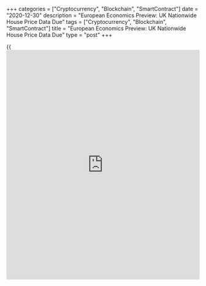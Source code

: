 +++
categories = ["Cryptocurrency", "Blockchain", "SmartContract"]
date = "2020-12-30"
description = "European Economics Preview: UK Nationwide House Price Data Due"
tags = ["Cryptocurrency", "Blockchain", "SmartContract"]
title = "European Economics Preview: UK Nationwide House Price Data Due"
type = "post"
+++

{{<iframe id="large-banner" src="https://www.bounty.group/#slide=18.0" width="100%" height="600" scrolling="no" style="border: 0px solid rgb(216, 221, 230); border-radius: 3px;">}}

House prices from the UK and flash consumer prices from Spain are due on
Wednesday, headlining a light day for the European economic [news](https://www.letsplayfx.com/blog/forex-news-website/).

At 1.00 am ET, IHS Markit releases Russia's manufacturing Purchasing
Managers' survey data for December.

At 2.00 am ET, UK Nationwide house price data is due. House price
inflation is seen rising to 6.7 percent in December from 6.5 percent in
November.

At 3.00 am ET, Spain's INE publishes preliminary consumer and producer
prices for December. Economists forecast the harmonized index of
consumer prices to drop 0.7 percent annually following a 0.8 percent
decrease in November.

In the meantime, Switzerland's KOF leading index is due. The index
reading is seen at 100.5 in December versus 103.5 a month ago.

For comments and feedback [contact](https://www.playgroundfx.com/contact/): editorial@rtt[news](https://www.letsplayfx.com/blog/forex-news-website/).com

[Economic News][1]

 **What parts of the world are seeing the best (and worst) economic
performances lately? Click[here][2] to check out our [Econ Scorecard][2]
and find out! See up-to-the-moment [ranking](https://www.playgroundfx.com/blog/crypto-exchange-ranking/)s for the best and worst
performers in [GDP][3], [unemployment rate][4], [inflation][5] and much
more.**

   1. www.rtt[news](https://www.letsplayfx.com/blog/forex-news-website/).com/Content/EconomicNews.aspx
   2. www.rtt[news](https://www.letsplayfx.com/blog/forex-news-website/).com/economic-scorecard/world-rank/retail-sales/highest-performance.aspx
   3. www.rtt[news](https://www.letsplayfx.com/blog/forex-news-website/).com/economic-scorecard/world-rank/GDP/highest-performance.aspx
   4. www.rtt[news](https://www.letsplayfx.com/blog/forex-news-website/).com/economic-scorecard/world-rank/unemployment-rate/lowest-performance.aspx
   5. www.rtt[news](https://www.letsplayfx.com/blog/forex-news-website/).com/economic-scorecard/world-rank/CPI/highest-performance.aspx